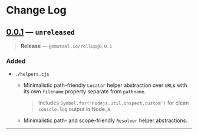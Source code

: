 ﻿# Change Log

## [0.0.1][] — `unreleased`

> **Release** — `@smotaal.io/rollup@0.0.1`

### Added

- `./helpers.cjs`

  - Minimalistic path-friendly `Locator` helper abstraction over `URL`s with its own `filename` property separate from `pathname`.

    > Includes `Symbol.for('nodejs.util.inspect.custom')` for clean `console.log` output in Node.js.

  - Minimalistic path- and scope-friendly `Resolver` helper abstractions.

  <!-- - Platform-agnostic `require` helper abstractions with a second optional argument for the resolved `referrer` locator (ie with the implicit `file:` scheme or other explicit scheme where supported). -->

---

[0.0.1]: https://www.npmjs.com/package/@smotaal.io/rollup/v/0.0.1
